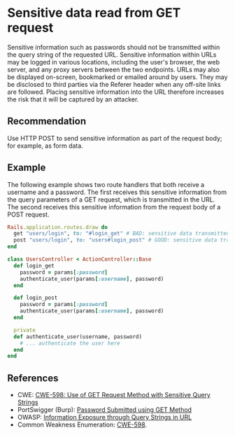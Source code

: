 # Sensitive data read from GET request
Sensitive information such as passwords should not be transmitted within the query string of the requested URL. Sensitive information within URLs may be logged in various locations, including the user's browser, the web server, and any proxy servers between the two endpoints. URLs may also be displayed on-screen, bookmarked or emailed around by users. They may be disclosed to third parties via the Referer header when any off-site links are followed. Placing sensitive information into the URL therefore increases the risk that it will be captured by an attacker.


## Recommendation
Use HTTP POST to send sensitive information as part of the request body; for example, as form data.


## Example
The following example shows two route handlers that both receive a username and a password. The first receives this sensitive information from the query parameters of a GET request, which is transmitted in the URL. The second receives this sensitive information from the request body of a POST request.


```ruby
Rails.application.routes.draw do
  get "users/login", to: "#login_get" # BAD: sensitive data transmitted through query parameters
  post "users/login", to: "users#login_post" # GOOD: sensitive data transmitted in the request body
end

```

```ruby
class UsersController < ActionController::Base
  def login_get
    password = params[:password]
    authenticate_user(params[:username], password)
  end

  def login_post
    password = params[:password]
    authenticate_user(params[:username], password)
  end

  private
  def authenticate_user(username, password)
    # ... authenticate the user here
  end
end

```

## References
* CWE: [CWE-598: Use of GET Request Method with Sensitive Query Strings](https://cwe.mitre.org/data/definitions/598.html)
* PortSwigger (Burp): [Password Submitted using GET Method](https://portswigger.net/kb/issues/00400300_password-submitted-using-get-method)
* OWASP: [Information Exposure through Query Strings in URL](https://owasp.org/www-community/vulnerabilities/Information_exposure_through_query_strings_in_url)
* Common Weakness Enumeration: [CWE-598](https://cwe.mitre.org/data/definitions/598.html).
